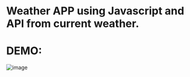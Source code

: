 # Weather APP using Javascript and API from current weather.

# DEMO:
![image](https://github.com/user-attachments/assets/6acdd8b5-7945-4e51-88fa-c63f52215ce7)

